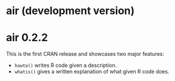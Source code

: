 # air (development version)

# air 0.2.2

This is the first CRAN release and showcases two major features:

* `howto()` writes R code given a description.
* `whatis()` gives a written explanation of what given R code does.
